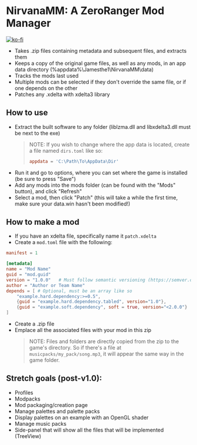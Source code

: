 # NirvanaMM: A ZeroRanger Mod Manager
[![ko-fi](https://ko-fi.com/img/githubbutton_sm.svg)](https://ko-fi.com/Y8Y81CWD2K)
- Takes .zip files containing metadata and subsequent files, and extracts them
- Keeps a copy of the original game files, as well as any mods, in an app data directory (%appdata%\Jamesthe1\NirvanaMM\data)
- Tracks the mods last used
- Multiple mods can be selected if they don't override the same file, or if one depends on the other
- Patches any .xdelta with xdelta3 library

## How to use
- Extract the built software to any folder (liblzma.dll and libxdelta3.dll must be next to the exe)
	> NOTE: If you wish to change where the app data is located, create a file named `dirs.toml` like so:
	> ```toml
	> appdata = 'C:\Path\To\AppData\Dir'
	> ```
- Run it and go to options, where you can set where the game is installed (be sure to press "Save")
- Add any mods into the mods folder (can be found with the "Mods" button), and click "Refresh"
- Select a mod, then click "Patch" (this will take a while the first time, make sure your data.win hasn't been modified!)

## How to make a mod
- If you have an xdelta file, specifically name it `patch.xdelta`
- Create a `mod.toml` file with the following:
```toml
manifest = 1

[metadata]
name = "Mod Name"
guid = "mod.guid"
version = "1.0.0"	# Must follow semantic versioning (https://semver.org)
author = "Author or Team Name"
depends = [ # Optional, must be an array like so
	"example.hard.dependency:>=0.5",
	{guid = "example.hard.dependency.tabled", version="1.0"},
	{guid = "example.soft.dependency", soft = true, version="<2.0.0"}
]
```
- Create a .zip file
- Emplace all the associated files with your mod in this zip
	> NOTE: Files and folders are directly copied from the zip to the game's directory. So if there's a file at `musicpacks/my_pack/song.mp3`, it will appear the same way in the game folder.

## Stretch goals (post-v1.0):
- Profiles
- Modpacks
- Mod packaging/creation page
- Manage palettes and palette packs
- Display palettes on an example with an OpenGL shader
- Manage music packs
- Side-panel that will show all the files that will be implemented (TreeView)
